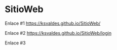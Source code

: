 # SitioWeb

Enlace #1
https://ksvaldes.github.io/SitioWeb/

Enlace #2
https://ksvaldes.github.io/SitioWeb/login

Enlace #3
